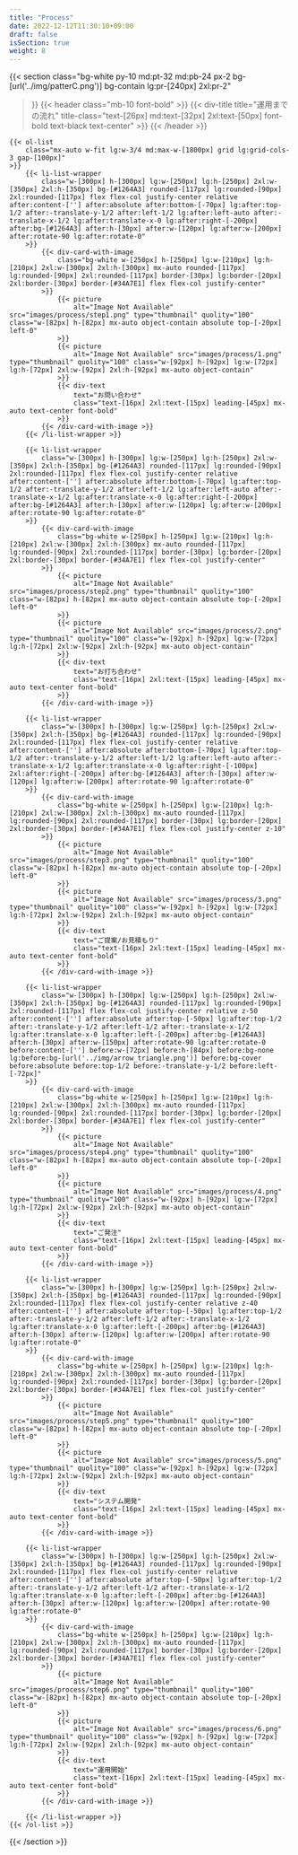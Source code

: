 ```yaml
---
title: "Process"
date: 2022-12-12T11:30:10+09:00
draft: false
isSection: true
weight: 8
---
```


{{< section
    class="bg-white py-10 md:pt-32 md:pb-24 px-2 bg-[url('../img/patterC.png')] bg-contain lg:pr-[240px] 2xl:pr-2"
>}}
    {{< header
        class="mb-10 font-bold"
    >}}
        {{< div-title
            title="運用までの流れ"
            title-class="text-[26px] md:text-[32px] 2xl:text-[50px] font-bold text-black text-center"
        >}}
    {{< /header >}}

    {{< ol-list
        class="mx-auto w-fit lg:w-3/4 md:max-w-[1800px] grid lg:grid-cols-3 gap-[100px]"
    >}}
        {{< li-list-wrapper
            class="w-[300px] h-[300px] lg:w-[250px] lg:h-[250px] 2xl:w-[350px] 2xl:h-[350px] bg-[#1264A3] rounded-[117px] lg:rounded-[90px] 2xl:rounded-[117px] flex flex-col justify-center relative after:content-[''] after:absolute after:bottom-[-70px] lg:after:top-1/2 after:-translate-y-1/2 after:left-1/2 lg:after:left-auto after:-translate-x-1/2 lg:after:translate-x-0 lg:after:right-[-200px] after:bg-[#1264A3] after:h-[30px] after:w-[120px] lg:after:w-[200px] after:rotate-90 lg:after:rotate-0"
        >}}
            {{< div-card-with-image
                class="bg-white w-[250px] h-[250px] lg:w-[210px] lg:h-[210px] 2xl:w-[300px] 2xl:h-[300px] mx-auto rounded-[117px] lg:rounded-[90px] 2xl:rounded-[117px] border-[30px] lg:border-[20px] 2xl:border-[30px] border-[#34A7E1] flex flex-col justify-center"
            >}}
                {{< picture
                    alt="Image Not Available" src="images/process/step1.png" type="thumbnail" quolity="100" class="w-[82px] h-[82px] mx-auto object-contain absolute top-[-20px] left-0"
                >}}
                {{< picture
                    alt="Image Not Available" src="images/process/1.png" type="thumbnail" quolity="100" class="w-[92px] h-[92px] lg:w-[72px] lg:h-[72px] 2xl:w-[92px] 2xl:h-[92px] mx-auto object-contain"
                >}}
                {{< div-text
                    text="お問い合わせ"
                    class="text-[16px] 2xl:text-[15px] leading-[45px] mx-auto text-center font-bold"
                >}}
            {{< /div-card-with-image >}}
        {{< /li-list-wrapper >}}

        {{< li-list-wrapper
            class="w-[300px] h-[300px] lg:w-[250px] lg:h-[250px] 2xl:w-[350px] 2xl:h-[350px] bg-[#1264A3] rounded-[117px] lg:rounded-[90px] 2xl:rounded-[117px] flex flex-col justify-center relative after:content-[''] after:absolute after:bottom-[-70px] lg:after:top-1/2 after:-translate-y-1/2 after:left-1/2 lg:after:left-auto after:-translate-x-1/2 lg:after:translate-x-0 lg:after:right-[-200px] after:bg-[#1264A3] after:h-[30px] after:w-[120px] lg:after:w-[200px] after:rotate-90 lg:after:rotate-0"
        >}}
            {{< div-card-with-image
                class="bg-white w-[250px] h-[250px] lg:w-[210px] lg:h-[210px] 2xl:w-[300px] 2xl:h-[300px] mx-auto rounded-[117px] lg:rounded-[90px] 2xl:rounded-[117px] border-[30px] lg:border-[20px] 2xl:border-[30px] border-[#34A7E1] flex flex-col justify-center"
            >}}
                {{< picture
                    alt="Image Not Available" src="images/process/step2.png" type="thumbnail" quolity="100" class="w-[82px] h-[82px] mx-auto object-contain absolute top-[-20px] left-0"
                >}}
                {{< picture
                    alt="Image Not Available" src="images/process/2.png" type="thumbnail" quolity="100" class="w-[92px] h-[92px] lg:w-[72px] lg:h-[72px] 2xl:w-[92px] 2xl:h-[92px] mx-auto object-contain"
                >}}
                {{< div-text
                    text="お打ち合わせ"
                    class="text-[16px] 2xl:text-[15px] leading-[45px] mx-auto text-center font-bold"
                >}}
            {{< /div-card-with-image >}}

        {{< li-list-wrapper
            class="w-[300px] h-[300px] lg:w-[250px] lg:h-[250px] 2xl:w-[350px] 2xl:h-[350px] bg-[#1264A3] rounded-[117px] lg:rounded-[90px] 2xl:rounded-[117px] flex flex-col justify-center relative after:content-[''] after:absolute after:bottom-[-70px] lg:after:top-1/2 after:-translate-y-1/2 after:left-1/2 lg:after:left-auto after:-translate-x-1/2 lg:after:translate-x-0 lg:after:right-[-100px] 2xl:after:right-[-200px] after:bg-[#1264A3] after:h-[30px] after:w-[120px] lg:after:w-[200px] after:rotate-90 lg:after:rotate-0"
        >}}
            {{< div-card-with-image
                class="bg-white w-[250px] h-[250px] lg:w-[210px] lg:h-[210px] 2xl:w-[300px] 2xl:h-[300px] mx-auto rounded-[117px] lg:rounded-[90px] 2xl:rounded-[117px] border-[30px] lg:border-[20px] 2xl:border-[30px] border-[#34A7E1] flex flex-col justify-center z-10"
            >}}
                {{< picture
                    alt="Image Not Available" src="images/process/step3.png" type="thumbnail" quolity="100" class="w-[82px] h-[82px] mx-auto object-contain absolute top-[-20px] left-0"
                >}}
                {{< picture
                    alt="Image Not Available" src="images/process/3.png" type="thumbnail" quolity="100" class="w-[92px] h-[92px] lg:w-[72px] lg:h-[72px] 2xl:w-[92px] 2xl:h-[92px] mx-auto object-contain"
                >}}
                {{< div-text
                    text="ご提案/お見積もり"
                    class="text-[16px] 2xl:text-[15px] leading-[45px] mx-auto text-center font-bold"
                >}}
            {{< /div-card-with-image >}}

        {{< li-list-wrapper
            class="w-[300px] h-[300px] lg:w-[250px] lg:h-[250px] 2xl:w-[350px] 2xl:h-[350px] bg-[#1264A3] rounded-[117px] lg:rounded-[90px] 2xl:rounded-[117px] flex flex-col justify-center relative z-50 after:content-[''] after:absolute after:top-[-50px] lg:after:top-1/2 after:-translate-y-1/2 after:left-1/2 after:-translate-x-1/2 lg:after:translate-x-0 lg:after:left-[-200px] after:bg-[#1264A3] after:h-[30px] after:w-[150px] after:rotate-90 lg:after:rotate-0 before:content-[''] before:w-[72px] before:h-[84px] before:bg-none lg:before:bg-[url('../img/arrow_triangle.png')] before:bg-cover before:absolute before:top-1/2 before:-translate-y-1/2 before:left-[-72px]"
        >}}
            {{< div-card-with-image
                class="bg-white w-[250px] h-[250px] lg:w-[210px] lg:h-[210px] 2xl:w-[300px] 2xl:h-[300px] mx-auto rounded-[117px] lg:rounded-[90px] 2xl:rounded-[117px] border-[30px] lg:border-[20px] 2xl:border-[30px] border-[#34A7E1] flex flex-col justify-center"
            >}}
                {{< picture
                    alt="Image Not Available" src="images/process/step4.png" type="thumbnail" quolity="100" class="w-[82px] h-[82px] mx-auto object-contain absolute top-[-20px] left-0"
                >}}
                {{< picture
                    alt="Image Not Available" src="images/process/4.png" type="thumbnail" quolity="100" class="w-[92px] h-[92px] lg:w-[72px] lg:h-[72px] 2xl:w-[92px] 2xl:h-[92px] mx-auto object-contain"
                >}}
                {{< div-text
                    text="ご発注"
                    class="text-[16px] 2xl:text-[15px] leading-[45px] mx-auto text-center font-bold"
                >}}
            {{< /div-card-with-image >}}

        {{< li-list-wrapper
            class="w-[300px] h-[300px] lg:w-[250px] lg:h-[250px] 2xl:w-[350px] 2xl:h-[350px] bg-[#1264A3] rounded-[117px] lg:rounded-[90px] 2xl:rounded-[117px] flex flex-col justify-center relative z-40 after:content-[''] after:absolute after:top-[-50px] lg:after:top-1/2 after:-translate-y-1/2 after:left-1/2 after:-translate-x-1/2 lg:after:translate-x-0 lg:after:left-[-200px] after:bg-[#1264A3] after:h-[30px] after:w-[120px] lg:after:w-[200px] after:rotate-90 lg:after:rotate-0"
        >}}
            {{< div-card-with-image
                class="bg-white w-[250px] h-[250px] lg:w-[210px] lg:h-[210px] 2xl:w-[300px] 2xl:h-[300px] mx-auto rounded-[117px] lg:rounded-[90px] 2xl:rounded-[117px] border-[30px] lg:border-[20px] 2xl:border-[30px] border-[#34A7E1] flex flex-col justify-center"
            >}}
                {{< picture
                    alt="Image Not Available" src="images/process/step5.png" type="thumbnail" quolity="100" class="w-[82px] h-[82px] mx-auto object-contain absolute top-[-20px] left-0"
                >}}
                {{< picture
                    alt="Image Not Available" src="images/process/5.png" type="thumbnail" quolity="100" class="w-[92px] h-[92px] lg:w-[72px] lg:h-[72px] 2xl:w-[92px] 2xl:h-[92px] mx-auto object-contain"
                >}}
                {{< div-text
                    text="システム開発"
                    class="text-[16px] 2xl:text-[15px] leading-[45px] mx-auto text-center font-bold"
                >}}
            {{< /div-card-with-image >}}

        {{< li-list-wrapper
            class="w-[300px] h-[300px] lg:w-[250px] lg:h-[250px] 2xl:w-[350px] 2xl:h-[350px] bg-[#1264A3] rounded-[117px] lg:rounded-[90px] 2xl:rounded-[117px] flex flex-col justify-center relative after:content-[''] after:absolute after:top-[-50px] lg:after:top-1/2 after:-translate-y-1/2 after:left-1/2 after:-translate-x-1/2 lg:after:translate-x-0 lg:after:left-[-200px] after:bg-[#1264A3] after:h-[30px] after:w-[120px] lg:after:w-[200px] after:rotate-90 lg:after:rotate-0"
        >}}
            {{< div-card-with-image
                class="bg-white w-[250px] h-[250px] lg:w-[210px] lg:h-[210px] 2xl:w-[300px] 2xl:h-[300px] mx-auto rounded-[117px] lg:rounded-[90px] 2xl:rounded-[117px] border-[30px] lg:border-[20px] 2xl:border-[30px] border-[#34A7E1] flex flex-col justify-center"
            >}}
                {{< picture
                    alt="Image Not Available" src="images/process/step6.png" type="thumbnail" quolity="100" class="w-[82px] h-[82px] mx-auto object-contain absolute top-[-20px] left-0"
                >}}
                {{< picture
                    alt="Image Not Available" src="images/process/6.png" type="thumbnail" quolity="100" class="w-[92px] h-[92px] lg:w-[72px] lg:h-[72px] 2xl:w-[92px] 2xl:h-[92px] mx-auto object-contain"
                >}}
                {{< div-text
                    text="運用開始"
                    class="text-[16px] 2xl:text-[15px] leading-[45px] mx-auto text-center font-bold"
                >}}
            {{< /div-card-with-image >}}

        {{< /li-list-wrapper >}}
    {{< /ol-list >}}

{{< /section >}}
